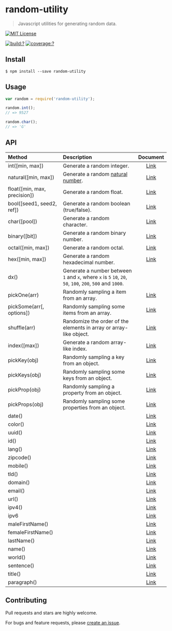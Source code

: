 # random-utility

> Javascript utilities for generating random data.


[![MIT License](https://img.shields.io/badge/license-MIT_License-green.svg?style=flat-square)](https://github.com/mock-end/random-utility/blob/master/LICENSE)

[![build:?](https://img.shields.io/travis/mock-end/random-utility/master.svg?style=flat-square)](https://travis-ci.org/mock-end/random-utility)
[![coverage:?](https://img.shields.io/coveralls/mock-end/random-utility/master.svg?style=flat-square)](https://coveralls.io/github/mock-end/random-utility)


## Install

```
$ npm install --save random-utility
```

## Usage

```js
var random = require('random-utility');

random.int();
// => 9527

random.char();
// => 'G'

```

## API

| Method | Description  | Document |
|:-------|:-------------|:--------:|
| int([min, max])  | Generate a random integer.  | [Link](https://github.com/mock-end/random-integral#random-integral)  |
| natural([min, max])  | Generate a random [natural number](https://en.wikipedia.org/wiki/Natural_number).  | [Link](https://github.com/mock-end/random-natural#random-natural)  |
| float([min, max, precision])  | Generate a random float.  | [Link](https://github.com/mock-end/random-decimal#random-decimal)  |
| bool([seed1, seed2, ref])  | Generate a random boolean (true/false). | [Link](https://github.com/mock-end/random-bool#random-bool)  |
| char([pool])  | Generate a random character. | [Link](https://github.com/mock-end/random-char#random-char)  |
| binary([bit]) | Generate a random binary number. | [Link](https://github.com/mock-end/random-binary#random-binary) |
| octal([min, max]) | Generate a random octal. | [Link](https://github.com/mock-end/random-octal#random-octal) |
| hex([min, max]) | Generate a random hexadecimal number. | [Link](https://github.com/mock-end/random-hexadecimal#random-hexadecimal) |
| dx() | Generate a number between `1` and `x`, where `x` is `5` `10`, `20`, `50`, `100`, `200`, `500` and `1000`. |  |
| pickOne(arr) | Randomly sampling a item from an array. | [Link](https://github.com/mock-end/pick-item#pick-item) |
| pickSome(arr[, options]) | Randomly sampling some items from an array. | [Link](https://github.com/mock-end/pick-items#pick-items) |
| shuffle(arr) | Randomize the order of the elements in array or array-like object. | [Link](https://github.com/mock-end/shuffle-arr#shuffle-arr) |
| index([max]) | Generate a random array-like index. | [Link](https://github.com/mock-end/random-index#random-index) |
| pickKey(obj) | Randomly sampling a key from an object. | [Link](https://github.com/mock-end/pick-key#pick-key) |
| pickKeys(obj) | Randomly sampling some keys from an object. | [Link](https://github.com/mock-end/pick-keys#pick-keys) |
| pickProp(obj) | Randomly sampling a property from an object. | [Link](https://github.com/mock-end/pick-prop#pick-prop) |
| pickProps(obj) | Randomly sampling some properties from an object. | [Link](https://github.com/mock-end/pick-props#pick-props) |
| date() | | [Link]() |
| color() | | [Link]() |
| uuid() | | [Link]() |
| id() | | [Link]() |
| lang() | | [Link]() |
| zipcode() | | [Link]() |
| mobile() | | [Link]() |
| tld() | | [Link]() |
| domain() | | [Link]() |
| email() | | [Link]() |
| url() | | [Link]() |
| ipv4() | | [Link]() |
| ipv6 | | [Link]() |
| maleFirstName() | | [Link]() |
| femaleFirstName() | | [Link]() |
| lastName() | | [Link]() |
| name() | | [Link]() |
| world() | | [Link]() |
| sentence() | | [Link]() |
| title() | | [Link]() |
| paragraph() | | [Link]() |


## Contributing

Pull requests and stars are highly welcome.

For bugs and feature requests, please [create an issue](https://github.com/mock-end/random-utility/issues/new).

